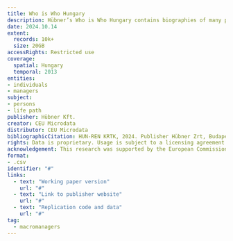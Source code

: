 ```yaml
---
title: Who is Who Hungary  
description: Hübner’s Who is Who Hungary contains biographies of many people from various areas of life, especially the economic, scientific or political fields.
date: 2024.10.14
extent:
  records: 10k+
  size: 20GB
accessRights: Restricted use
coverage: 
  spatial: Hungary
  temporal: 2013
entities: 
- individuals
- managers
subject:
- persons
- life path
publisher: Hübner Kft.
creator: CEU Microdata
distributor: CEU Microdata
bibliographicCitation: HUN-REN KRTK, 2024. Publisher Hübner Zrt, Budapest. Contributions by CEU MicroData.
rights: Data is proprietary. Usage is subject to a licensing agreement with Hübner Kft. 
acknowledgement: This research was supported by the European Commission (ERC Advanced Grant agreement number 101097789) "[https://cordis.europa.eu/project/id/101097789]". The European Union is not responsible for any errors.
format:
- .csv
identifier: "#"
links:
  - text: "Working paper version"
    url: "#"
  - text: "Link to publisher website"
    url: "#"
  - text: "Replication code and data"
    url: "#"
tag:
  - macromanagers
---
```

